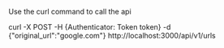 Use the curl command to call the api

curl -X POST -H {Authenticator: Token token} -d {"original_url":"google.com"} http://localhost:3000/api/v1/urls



